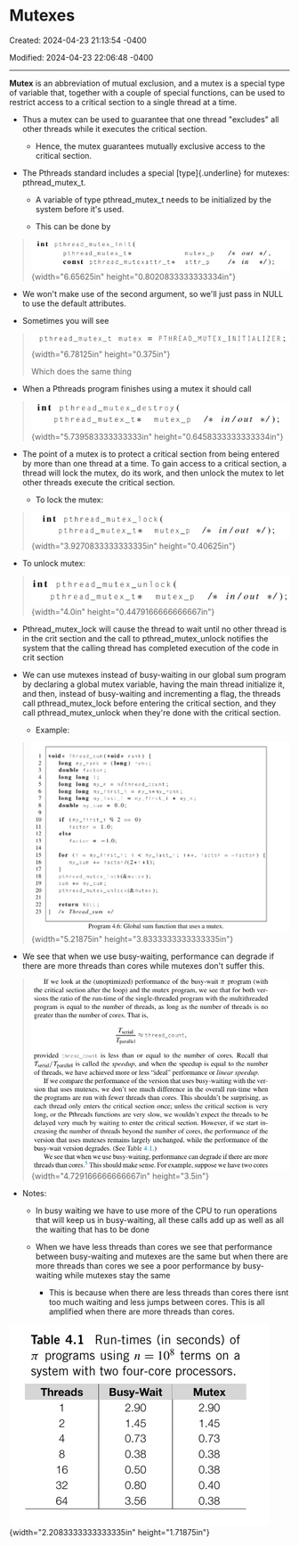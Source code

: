 # Mutexes

Created: 2024-04-23 21:13:54 -0400

Modified: 2024-04-23 22:06:48 -0400

---

**Mutex** is an abbreviation of mutual exclusion, and a mutex is a special type of variable that, together with a couple of special functions, can be used to restrict access to a critical section to a single thread at a time.

-   Thus a mutex can be used to guarantee that one thread "excludes" all other threads while it executes the critical section.

    -   Hence, the mutex guarantees mutually exclusive access to the critical section.

-   The Pthreads standard includes a special [type]{.underline} for mutexes: pthread_mutex_t.

    -   A variable of type pthread_mutex_t needs to be initialized by the system before it's used.

    -   This can be done by

> ![](media/Mutexes-image1.png){width="6.65625in" height="0.8020833333333334in"}

-   We won't make use of the second argument, so we'll just pass in NULL to use the default attributes.

-   Sometimes you will see

> ![](media/Mutexes-image2.png){width="6.78125in" height="0.375in"}
>
> Which does the same thing

-   When a Pthreads program finishes using a mutex it should call

> ![](media/Mutexes-image3.png){width="5.739583333333333in" height="0.6458333333333334in"}

-   The point of a mutex is to protect a critical section from being entered by more than one thread at a time. To gain access to a critical section, a thread will lock the mutex, do its work, and then unlock the mutex to let other threads execute the critical section.

    -   To lock the mutex:

> ![](media/Mutexes-image4.png){width="3.9270833333333335in" height="0.40625in"}

-   To unlock mutex:

> ![](media/Mutexes-image5.png){width="4.0in" height="0.4479166666666667in"}

-   Pthread_mutex_lock will cause the thread to wait until no other thread is in the crit section and the call to pthread_mutex_unlock notifies the system that the calling thread has completed execution of the code in crit section

<!-- -->

-   We can use mutexes instead of busy-waiting in our global sum program by declaring a global mutex variable, having the main thread initialize it, and then, instead of busy-waiting and incrementing a flag, the threads call pthread_mutex_lock before entering the critical section, and they call pthread_mutex_unlock when they're done with the critical section.

    -   Example:

> ![](media/Mutexes-image6.png){width="5.21875in" height="3.8333333333333335in"}

-   We see that when we use busy-waiting, performance can degrade if there are more threads than cores while mutexes don't suffer this.

> ![](media/Mutexes-image7.png){width="4.729166666666667in" height="3.5in"}

-   Notes:

    -   In busy waiting we have to use more of the CPU to run operations that will keep us in busy-waiting, all these calls add up as well as all the waiting that has to be done

    -   When we have less threads than cores we see that performance between busy-waiting and mutexes are the same but when there are more threads than cores we see a poor performance by busy-waiting while mutexes stay the same

        -   This is because when there are less threads than cores there isnt too much waiting and less jumps between cores. This is all amplified when there are more threads than cores.

![](media/Mutexes-image8.png){width="2.2083333333333335in" height="1.71875in"}








